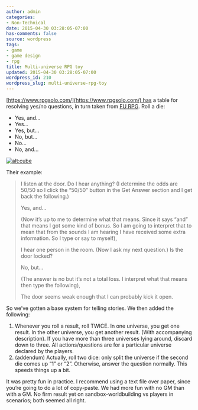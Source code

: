 ```yaml
---
author: admin
categories:
- Non-Technical
date: 2015-04-30 03:28:05-07:00
has-comments: false
source: wordpress
tags:
- game
- game design
- rpg
title: Multi-universe RPG toy
updated: 2015-04-30 03:28:05-07:00
wordpress_id: 210
wordpress_slug: multi-universe-rpg-toy
---
```

[https://www.rpgsolo.com/](https://www.rpgsolo.com/) has a table for resolving yes/no questions, in turn taken from [FU RPG](http://perilplanet.com/fu/). Roll a die:

-   Yes, and…
-   Yes…
-   Yes, but…
-   No, but…
-   No…
-   No, and…

[![alt:cube](../wp-content/uploads/2015/04/cube-300x298.jpg)](../wp-content/uploads/2015/04/cube.jpg)

Their example:

> I listen at the door. Do I hear anything? (I determine the odds are 50/50 so I click the “50/50” button in the Get Answer section and I get back the following.)
> 
> Yes, and…
> 
> (Now it’s up to me to determine what that means. Since it says “and” that means I got some kind of bonus. So I am going to interpret that to mean that from the sounds I am hearing I have received some extra information. So I type or say to myself),
> 
> I hear one person in the room. (Now I ask my next question.) Is the door locked?
> 
> No, but…
> 
> (The answer is no but it’s not a total loss. I interpret what that means then type the following),
> 
> The door seems weak enough that I can probably kick it open.

So we’ve gotten a base system for telling stories. We then added the following:

1.  Whenever you roll a result, roll TWICE. In one universe, you get one result. In the other universe, you get another result. (With accompanying description). If you have more than three universes lying around, discard down to three. All actions/questions are for a particular universe declared by the players.
2.  (addendum) Actually, roll two dice: only split the universe if the second die comes up “1” or “2”. Otherwise, answer the question normally. This speeds things up a bit.

It was pretty fun in practice. I recommend using a text file over paper, since you’re going to do a lot of copy-paste. We had more fun with no GM than with a GM. No firm result yet on sandbox-worldbuilding vs players in scenarios; both seemed all right.
